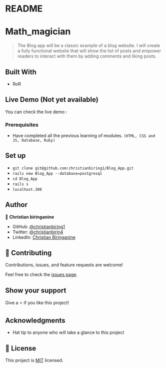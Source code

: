 # README

# Math_magician

> The Blog app will be a classic example of a blog website. I will create a fully functional website that will show the list of posts and empower readers to interact with them by adding comments and liking posts.

## Built With

- RoR

## Live Demo (Not yet available)

You can check the live demo :
### Prerequisites

- Have completed all the previous learning of modules.
  `(HTML, CSS and JS, Database, Ruby)`

## Set up

- `git clone git@github.com:christianbiring1/Blog_App.git`
- `rails new Blog_App --database=postgresql`
- `cd Blog_App`
- `rails s`
- `localhost.300`

## Author

👤 **Christian biringanine**

- GitHub: [@christianbiring1](https://github.com/christianbiring1)
- Twitter: [@christianbirin4](https://twitter.com/christianbirin4)
- LinkedIn: [Christian Biringanine](https://linkedin.com/in/christian-biringanine-1833011a5/)

## 🤝 Contributing

Contributions, issues, and feature requests are welcome!

Feel free to check the [issues page](../../issues/).

## Show your support

Give a ⭐️ if you like this project!

## Acknowledgments

- Hat tip to anyone who will take a glance to this project

## 📝 License

This project is [MIT](./MIT.md) licensed.
